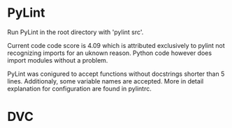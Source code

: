 # PyLint
Run PyLint in the root directory with 'pylint src'.

Current code code score is 4.09 which is attributed exclusively to pylint not recognizing imports for an uknown reason. Python code however does import modules without a problem.

PyLint was conigured to accept functions without docstrings shorter than 5 lines. Additionaly, some variable names are accepted. More in detail explanation for configuration are found in pylintrc.

# DVC


